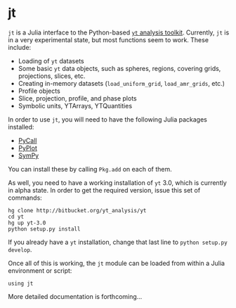 # jt

`jt` is a Julia interface to the Python-based [`yt` analysis toolkit](http://yt-project.org). Currently,
`jt` is in a very experimental state, but most functions seem to
work. These include:

* Loading of `yt` datasets
* Some basic `yt` data objects, such as spheres, regions, covering grids,
  projections, slices, etc.
* Creating in-memory datasets (`load_uniform_grid`, `load_amr_grids`,
  etc.)
* Profile objects
* Slice, projection, profile, and phase plots
* Symbolic units, YTArrays, YTQuantities

In order to use `jt`, you will need to have the following Julia packages installed:

* [PyCall](http://github.com/stevengj/PyCall.jl)
* [PyPlot](http://github.com/stevengj/PyPlot.jl)
* [SymPy](http://github.com/jverzani/SymPy.jl)

You can install these by calling `Pkg.add` on each of them. 

As well, you need to have a working installation of `yt` 3.0, which is currently
in alpha state. In order to get the required version, issue this set
of commands:

	hg clone http://bitbucket.org/yt_analysis/yt
	cd yt
    hg up yt-3.0
	python setup.py install

If you already have a `yt` installation, change that last line to
`python setup.py develop`.

Once all of this is working, the `jt` module can be loaded from
within a Julia environment or script:

	using jt

More detailed documentation is forthcoming...

